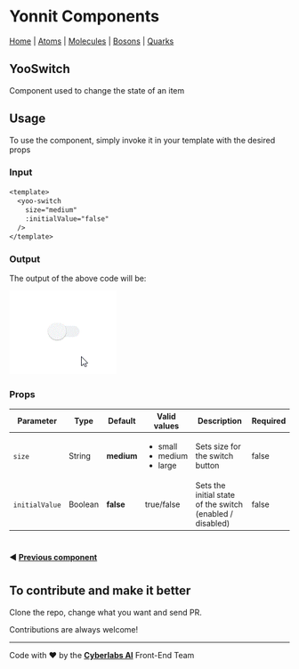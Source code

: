 # Yonnit Components

[Home](https://github.com/Yoonit-Labs/vue-yoonit-components/blob/development/README.md) | [Atoms](https://github.com/Yoonit-Labs/vue-yoonit-components/blob/development/README.md#atoms) | [Molecules](https://github.com/Yoonit-Labs/vue-yoonit-components/blob/development/README.md#molecules) | [Bosons](https://github.com/Yoonit-Labs/vue-yoonit-components/blob/development/README.md#bosons) | [Quarks](https://github.com/Yoonit-Labs/vue-yoonit-components/blob/development/README.md#quarks)

## YooSwitch

Component used to change the state of an item

## Usage

To use the component, simply invoke it in your template with the desired props

### Input
```vue
<template>
  <yoo-switch
    size="medium"
    :initialValue="false"
  />
</template>
```
### Output

The output of the above code will be:

<img src="../../../../public/readme-img/switch.gif" alt="Example for Switch component">

### Props

| Parameter     | Type    | Default     | Valid values                                            | Description                                   | Required
|---------------|---------|-------------|---------------------------------------------------------|-----------------------------------------------|---------
| `size`        | String  | **medium**  | <ul><li>small</li><li>medium</li><li>large</li><ul>     | Sets size for the switch button               | false
| `initialValue`| Boolean | **false**   | true/false                                              | Sets the initial state of the switch (enabled / disabled) | false

#
 
 #### :arrow_backward: [**Previous component**](../Stepper/README.md)

#

## To contribute and make it better

Clone the repo, change what you want and send PR.

Contributions are always welcome!

---

Code with ❤ by the [**Cyberlabs AI**](https://cyberlabs.ai/) Front-End Team
